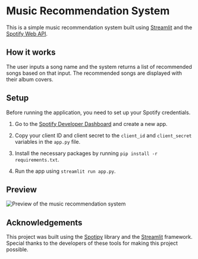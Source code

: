 # Music Recommendation System

This is a simple music recommendation system built using [Streamlit](https://www.streamlit.io/) and the [Spotify Web API](https://developer.spotify.com/documentation/web-api/).

## How it works

The user inputs a song name and the system returns a list of recommended songs based on that input. The recommended songs are displayed with their album covers.

## Setup

Before running the application, you need to set up your Spotify credentials. 

1. Go to the [Spotify Developer Dashboard](https://developer.spotify.com/dashboard/) and create a new app.

2. Copy your client ID and client secret to the `client_id` and `client_secret` variables in the `app.py` file.

3. Install the necessary packages by running `pip install -r requirements.txt`.

4. Run the app using `streamlit run app.py`.

## Preview

![Preview of the music recommendation system](https://user-images.githubusercontent.com/56232734/233535147-a3289944-cd47-4e5a-9c74-729d06b35dc4.jpg)

## Acknowledgements

This project was built using the [Spotipy](https://github.com/plamere/spotipy) library and the [Streamlit](https://www.streamlit.io/) framework. Special thanks to the developers of these tools for making this project possible.
